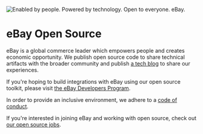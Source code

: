 ![Enabled by people. Powered by technology. Open to everyone. eBay.](https://github.com/eBay/.github/blob/main/header-dark.png?raw=true)

# eBay Open Source

eBay is a global commerce leader which empowers people and creates economic
opportunity. We publish open source code to share technical artifacts with the
broader community and publish [a tech blog](https://innovation.ebayinc.com/tech/) to share
our experiences.

If you're hoping to build integrations with eBay using our open source toolkit,
please visit [the eBay Developers Program](https://developer.ebay.com/).

In order to provide an inclusive environment, we adhere to a [code of
conduct](https://github.com/eBay/.github/blob/main/CODE_OF_CONDUCT.md).

If you're interested in joining eBay and working with open source, check out
[our open source jobs](https://jobs.ebayinc.com/us/en/search-results?keywords=open%20source).
